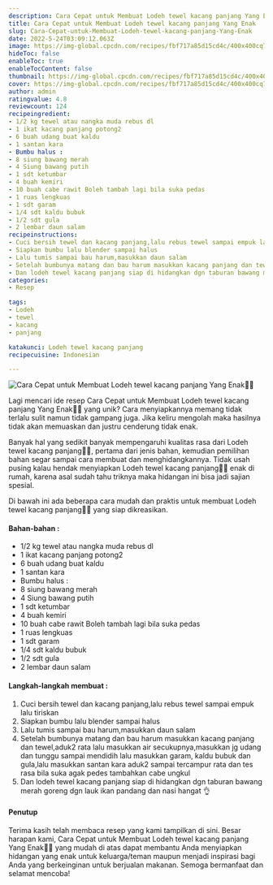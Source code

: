 ```yaml
---
description: Cara Cepat untuk Membuat Lodeh tewel kacang panjang Yang Enak"
title: Cara Cepat untuk Membuat Lodeh tewel kacang panjang Yang Enak
slug: Cara-Cepat-untuk-Membuat-Lodeh-tewel-kacang-panjang-Yang-Enak
date: 2022-5-24T03:09:12.063Z
image: https://img-global.cpcdn.com/recipes/fbf717a85d15cd4c/400x400cq70/photo.jpg
hideToc: false
enableToc: true
enableTocContent: false
thumbnail: https://img-global.cpcdn.com/recipes/fbf717a85d15cd4c/400x400cq70/photo.jpg
cover: https://img-global.cpcdn.com/recipes/fbf717a85d15cd4c/400x400cq70/photo.jpg
author: admin
ratingvalue: 4.8
reviewcount: 124
recipeingredient:
- 1/2 kg tewel atau nangka muda rebus dl
- 1 ikat kacang panjang potong2
- 6 buah udang buat kaldu
- 1 santan kara
- Bumbu halus :
- 8 siung bawang merah
- 4 Siung bawang putih
- 1 sdt ketumbar
- 4 buah kemiri
- 10 buah cabe rawit Boleh tambah lagi bila suka pedas
- 1 ruas lengkuas
- 1 sdt garam
- 1/4 sdt kaldu bubuk
- 1/2 sdt gula
- 2 lembar daun salam
recipeinstructions:
- Cuci bersih tewel dan kacang panjang,lalu rebus tewel sampai empuk lalu tiriskan
- Siapkan bumbu lalu blender sampai halus
- Lalu tumis sampai bau harum,masukkan daun salam
- Setelah bumbunya matang dan bau harum masukkan kacang panjang dan tewel,aduk2 rata lalu masukkan air secukupnya,masukkan jg udang dan tunggu sampai mendidih lalu masukkan garam, kaldu bubuk dan gula,lalu masukkan santan kara aduk2 sampai tercampur rata dan tes rasa bila suka agak pedes tambahkan cabe ungkul
- Dan lodeh tewel kacang panjang siap di hidangkan dgn taburan bawang merah goreng dgn lauk ikan pandang dan nasi hangat 👌
categories:
- Resep

tags:
- Lodeh
- tewel
- kacang
- panjang

katakunci: Lodeh tewel kacang panjang
recipecuisine: Indonesian

---
```


![Cara Cepat untuk Membuat Lodeh tewel kacang panjang Yang Enak👩‍🍳](https://img-global.cpcdn.com/recipes/fbf717a85d15cd4c/400x400cq70/photo.jpg)

Lagi mencari ide resep Cara Cepat untuk Membuat Lodeh tewel kacang panjang Yang Enak👩‍🍳 yang unik? Cara menyiapkannya memang tidak terlalu sulit namun tidak gampang juga. Jika keliru mengolah maka hasilnya tidak akan memuaskan dan justru cenderung tidak enak.

Banyak hal yang sedikit banyak mempengaruhi kualitas rasa dari Lodeh tewel kacang panjang👩‍🍳, pertama dari jenis bahan, kemudian pemilihan bahan segar sampai cara membuat dan menghidangkannya. Tidak usah pusing kalau hendak menyiapkan Lodeh tewel kacang panjang👩‍🍳 enak di rumah, karena asal sudah tahu triknya maka hidangan ini bisa jadi sajian spesial.

Di bawah ini ada beberapa cara mudah dan praktis untuk membuat Lodeh tewel kacang panjang👩‍🍳 yang siap dikreasikan.

<!--inarticleads1-->

#### Bahan-bahan :

- 1/2 kg tewel atau nangka muda rebus dl
- 1 ikat kacang panjang potong2
- 6 buah udang buat kaldu
- 1 santan kara
- Bumbu halus :
- 8 siung bawang merah
- 4 Siung bawang putih
- 1 sdt ketumbar
- 4 buah kemiri
- 10 buah cabe rawit Boleh tambah lagi bila suka pedas
- 1 ruas lengkuas
- 1 sdt garam
- 1/4 sdt kaldu bubuk
- 1/2 sdt gula
- 2 lembar daun salam

<!--inarticleads2-->

#### Langkah-langkah membuat :

1. Cuci bersih tewel dan kacang panjang,lalu rebus tewel sampai empuk lalu tiriskan
1. Siapkan bumbu lalu blender sampai halus
1. Lalu tumis sampai bau harum,masukkan daun salam
1. Setelah bumbunya matang dan bau harum masukkan kacang panjang dan tewel,aduk2 rata lalu masukkan air secukupnya,masukkan jg udang dan tunggu sampai mendidih lalu masukkan garam, kaldu bubuk dan gula,lalu masukkan santan kara aduk2 sampai tercampur rata dan tes rasa bila suka agak pedes tambahkan cabe ungkul
1. Dan lodeh tewel kacang panjang siap di hidangkan dgn taburan bawang merah goreng dgn lauk ikan pandang dan nasi hangat 👌

#### Penutup

Terima kasih telah membaca resep yang kami tampilkan di sini. Besar harapan kami, Cara Cepat untuk Membuat Lodeh tewel kacang panjang Yang Enak👩‍🍳 yang mudah di atas dapat membantu Anda menyiapkan hidangan yang enak untuk keluarga/teman maupun menjadi inspirasi bagi Anda yang berkeinginan untuk berjualan makanan. Semoga bermanfaat dan selamat mencoba!